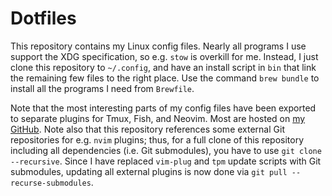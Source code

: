 # Dotfiles
This repository contains my Linux config files. Nearly all programs I use
support the XDG specification, so e.g. `stow` is overkill for me. Instead,
I just clone this repository to `~/.config`, and have an install script
in `bin` that link the remaining few files to the right place. Use the
command `brew bundle` to install all the programs I need from `Brewfile`.

Note that the most interesting parts of my config files have been exported to
separate plugins for Tmux, Fish, and Neovim. Most are hosted on [my GitHub][1].
Note also that this repository references some external Git repositories for
e.g. `nvim` plugins; thus, for a full clone of this repository including all
dependencies (i.e. Git submodules), you have to use `git clone --recursive`.
Since I have replaced `vim-plug` and `tpm` update scripts with Git submodules,
updating all external plugins is now done via `git pull --recurse-submodules`.

[1]: https://github.com/jabirali?tab=repositories&type=source

